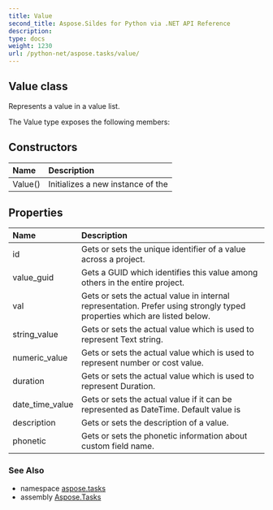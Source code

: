 ```yaml
---
title: Value
second_title: Aspose.Sildes for Python via .NET API Reference
description: 
type: docs
weight: 1230
url: /python-net/aspose.tasks/value/
---
```


## Value class

Represents a value in a value list.

The Value type exposes the following members:
## Constructors
| Name | Description |
| :- | :- |
|Value()|Initializes a new instance of the|
## Properties
| Name | Description |
| :- | :- |
|id|Gets or sets the unique identifier of a value across a project.|
|value_guid|Gets a GUID which identifies this value among others in the entire project.|
|val|Gets or sets the actual value in internal representation. Prefer using strongly typed properties which are listed below.|
|string_value|Gets or sets the actual value which is used to represent Text string.|
|numeric_value|Gets or sets the actual value which is used to represent number or cost value.|
|duration|Gets or sets the actual value which is used to represent Duration.|
|date_time_value|Gets or sets the actual value if it can be represented as DateTime. Default value is|
|description|Gets or sets the description of a value.|
|phonetic|Gets or sets the phonetic information about custom field name.|

### See Also

* namespace [aspose.tasks](/tasks/python-net/aspose.tasks/)
* assembly [Aspose.Tasks](/tasks/python-net/)

